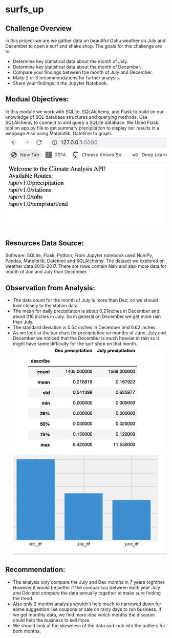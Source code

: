 # surfs_up

## Challenge Overview  
in this project we are we gather data on beautiful Oahu weather on July and December to open a surf and shake shop. The goals for this challenge are to:
- Determine key statistical data about the month of July.
- Determine key statistical data about the month of December.
- Compare your findings between the month of July and December.
- Make 2 or 3 recommendations for further analysis.
- Share your findings in the Jupyter Notebook.

## Modual Objectives: 
In this module we work with SQLite, SQLAlchemy, and Flask to build on our knowledge of SQL database structures and querying methods. Use SQLAlchemy to connect to and query a SQLite database. We Used Flask tool on app.py file to get summary precipitation to display our results in a webpage.Also using Matplotlib, Datetime to graph.
![flask](https://github.com/hbostanchi/surfs_up/blob/master/pic/flask.png)

## Resources Data Source: 
Software: SQLite, Flask, Python, From Jupyter notebook used NumPy, Pandas, Matplotlib, Datetime and SQLAlchemy.
The dataset we explored on weather data 2010-2017.
There are rows contain NaN and  also more data for month of Jun and July than December.


## Observation from Analysis:
- The data count for the month of July is more than Dec, so we  should look closely  to the station data.
- The mean for daily precipitation is about 0.21inches in December and about 016 inches in July. So in general on December we get more rain than July.
- The standard deviation is 0.54 inches in December and 0.62 inches.
- As we look at the bar chart for precipitation on months of June, July and December we noticed that the December is much heavier in rain so it might have some difficulty for the surf shop on that month.
![prc](https://github.com/hbostanchi/surfs_up/blob/master/pic/percepitation%20comparison.png)
![bar](https://github.com/hbostanchi/surfs_up/blob/master/pic/bar.png)

## Recommendation:
- The analysis only compare the July and Dec months in 7 years toghther. However it would be better if the comparison between each year July and Dec and compare the data annually together to make sure finding the trend.
- Also only 2 months analysis wouldn’t help much to narrowed down for some suggestion like coupons or sale on rainy days to run business. If we get monthly data, we find more idea which months the discount could help the business to sell more.
- We should look at the skewness of the data and look into the outliers  for both months.


